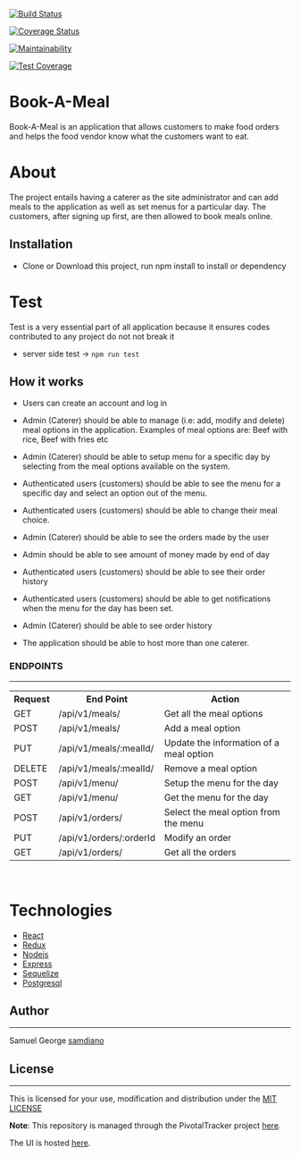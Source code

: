
[![Build Status](https://travis-ci.org/samdiano/Book-A-Meal.svg?branch=156841597-setup-test-api-endpoints-modify-order)](https://travis-ci.org/samdiano/Book-A-Meal)

[![Coverage Status](https://coveralls.io/repos/github/samdiano/Book-A-Meal/badge.svg?branch=156841597-setup-test-api-endpoints-modify-order)](https://coveralls.io/github/samdiano/Book-A-Meal)

[![Maintainability](https://api.codeclimate.com/v1/badges/d6f77b3460641f377228/maintainability)](https://codeclimate.com/github/samdiano/Book-A-Meal/maintainability)

[![Test Coverage](https://api.codeclimate.com/v1/badges/d6f77b3460641f377228/test_coverage)](https://codeclimate.com/github/samdiano/Book-A-Meal/test_coverage)

# Book-A-Meal
Book-A-Meal is an application that allows customers to make food orders and helps the food vendor know what the customers want to eat.

# About
The project entails having a caterer as the site administrator and can add meals to the application as well as set menus for a particular day. The customers, after signing up first, are then allowed to book meals online.

## Installation

- Clone or Download this project, run npm install to install or dependency

# Test

Test is a very essential part of all application because it ensures codes contributed to any project do not not break it

 - server side test -> ```npm run test```

 ## How it works

* Users can create an account and log in
* Admin (Caterer) should be able to manage (i.e: add, modify and delete) meal options in
the application. Examples of meal options are: Beef with rice, Beef with fries etc
* Admin (Caterer) should be able to setup menu for a specific day by selecting from the
meal options available on the system.
* Authenticated users (customers) should be able to see the menu for a specific day and
select an option out of the menu.
* Authenticated users (customers) should be able to change their meal choice.
* Admin (Caterer) should be able to see the orders made by the user
* Admin should be able to see amount of money made by end of day


* Authenticated users (customers) should be able to see their order history
* Authenticated users (customers) should be able to get notifications when the menu for
the day has been set.
* Admin (Caterer) should be able to see order history
* The application should be able to host more than one caterer.

<h3>ENDPOINTS</h3>
<hr>
<table>

  <tr>
      <th>Request</th>
      <th>End Point</th>
      <th>Action</th>
  </tr>
  <tr>
      <td>GET</td>
      <td>/api/v1/meals/</td>
      <td>Get all the meal options</td>
  </tr>
  <tr>
      <td>POST</td>
      <td>/api/v1/meals/</td>
      <td>Add a meal option</td>
  </tr>
  <tr>
      <td>PUT</td>
      <td>/api/v1/meals/:mealId/</td>
      <td>Update the information of a meal option</td>
  </tr>
  <tr>
        <td>DELETE</td>
        <td>/api/v1/meals/:mealId/</td>
        <td>Remove a meal option</td>
  </tr>
  <tr>
      <td>POST</td>
      <td>/api/v1/menu/</td>
      <td>Setup the menu for the day</td>
  </tr>
  
  <tr>
      <td>GET</td>
      <td>/api/v1/menu/</td>
      <td>Get the menu for the day</td>
  </tr>
  
  <tr>
      <td>POST</td>
      <td>/api/v1/orders/</td>
      <td>Select the meal option from the menu</td>
  </tr>

  <tr>
      <td>PUT</td>
      <td>/api/v1/orders/:orderId </td>
      <td>Modify an order</td>
  </tr>

  <tr>
      <td>GET</td>
      <td>/api/v1/orders/</td>
      <td>Get all the orders</td>
  </tr>
  
</table>
<br/>

# Technologies

* [React](https://reactjs.org/)
* [Redux](https://redux.js.org/)
* [Nodejs](https://nodejs.org/en/)
* [Express](https://expressjs.com/)
* [Sequelize](http://docs.sequelizejs.com/)
* [Postgresql](https://www.postgresql.org/)

## Author 
____

Samuel George [samdiano](https://github.com/samdiano/)

## License 
____

This is licensed for your use, modification and distribution under the [MIT LICENSE](https://github.com/samdiano/Book-A-Meal/blob/development/LICENSE)

**Note**: This repository is managed through the PivotalTracker project [here](https://www.pivotaltracker.com/n/projects/2165512).

The UI is hosted [here](www.samdiano.github.io/Book-A-Meal).

